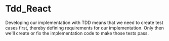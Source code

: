 # Tdd_React
Developing our implementation with TDD means that we need to create test cases first, thereby defining requirements for our implementation. Only then we'll create or fix the implementation code to make those tests pass.
